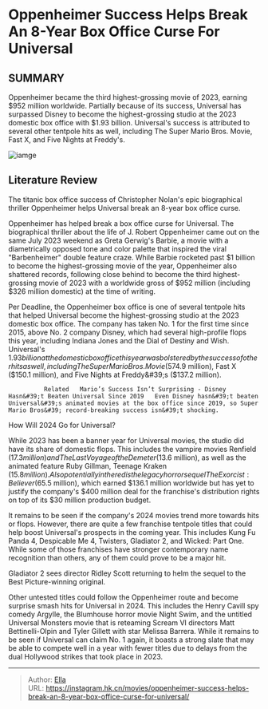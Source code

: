 # Oppenheimer Success Helps Break An 8-Year Box Office Curse For Universal


## SUMMARY 



  Oppenheimer became the third highest-grossing movie of 2023, earning $952 million worldwide.   Partially because of its success, Universal has surpassed Disney to become the highest-grossing studio at the 2023 domestic box office with $1.93 billion.   Universal&#39;s success is attributed to several other tentpole hits as well, including The Super Mario Bros. Movie, Fast X, and Five Nights at Freddy&#39;s.  

![iamge](https://static1.srcdn.com/wordpress/wp-content/uploads/2023/12/cillian-murphy-as-j-robert-oppenheimer-smoking-a-cigarette-in-oppenheimer.jpg)

## Literature Review
The titanic box office success of Christopher Nolan&#39;s epic biographical thriller Oppenheimer helps Universal break an 8-year box office curse.




Oppenheimer has helped break a box office curse for Universal. The biographical thriller about the life of J. Robert Oppenheimer came out on the same July 2023 weekend as Greta Gerwig&#39;s Barbie, a movie with a diametrically opposed tone and color palette that inspired the viral &#34;Barbenheimer&#34; double feature craze. While Barbie rocketed past $1 billion to become the highest-grossing movie of the year, Oppenheimer also shattered records, following close behind to become the third highest-grossing movie of 2023 with a worldwide gross of $952 million (including $326 million domestic) at the time of writing.




Per Deadline, the Oppenheimer box office is one of several tentpole hits that helped Universal become the highest-grossing studio at the 2023 domestic box office. The company has taken No. 1 for the first time since 2015, above No. 2 company Disney, which had several high-profile flops this year, including Indiana Jones and the Dial of Destiny and Wish. Universal&#39;s $1.93 billion at the domestic box office this year was bolstered by the success of other hits as well, including The Super Mario Bros. Movie ($574.9 million), Fast X ($150.1 million), and Five Nights at Freddy&#39;s ($137.2 million).

              Related   Mario’s Success Isn’t Surprising - Disney Hasn&#39;t Beaten Universal Since 2019   Even Disney hasn&#39;t beaten Universal&#39;s animated movies at the box office since 2019, so Super Mario Bros&#39; record-breaking success isn&#39;t shocking.    


 How Will 2024 Go for Universal? 
          




While 2023 has been a banner year for Universal movies, the studio did have its share of domestic flops. This includes the vampire movies Renfield ($17.3 million) and The Last Voyage of the Demeter ($13.6 million), as well as the animated feature Ruby Gillman, Teenage Kraken ($15.8 million). Also potentially in the red is the legacy horror sequel The Exorcist: Believer ($65.5 million), which earned $136.1 million worldwide but has yet to justify the company&#39;s $400 million deal for the franchise&#39;s distribution rights on top of its $30 million production budget.

It remains to be seen if the company&#39;s 2024 movies trend more towards hits or flops. However, there are quite a few franchise tentpole titles that could help boost Universal&#39;s prospects in the coming year. This includes Kung Fu Panda 4, Despicable Me 4, Twisters, Gladiator 2, and Wicked: Part One. While some of those franchises have stronger contemporary name recognition than others, any of them could prove to be a major hit.






Gladiator 2 sees director Ridley Scott returning to helm the sequel to the Best Picture-winning original.




Other untested titles could follow the Oppenheimer route and become surprise smash hits for Universal in 2024. This includes the Henry Cavill spy comedy Argylle, the Blumhouse horror movie Night Swim, and the untitled Universal Monsters movie that is reteaming Scream VI directors Matt Bettinelli-Olpin and Tyler Gillett with star Melissa Barrera. While it remains to be seen if Universal can claim No. 1 again, it boasts a strong slate that may be able to compete well in a year with fewer titles due to delays from the dual Hollywood strikes that took place in 2023.



---

> Author: [Ella](https://instagram.hk.cn/)  
> URL: https://instagram.hk.cn/movies/oppenheimer-success-helps-break-an-8-year-box-office-curse-for-universal/  


